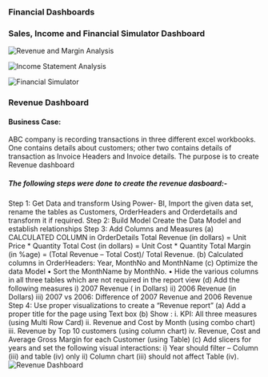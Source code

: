 ### Financial Dashboards


 ### Sales, Income and Financial Simulator Dashboard

 
 ![Revenue and Margin Analysis](https://user-images.githubusercontent.com/80466173/111428223-3a7cf080-871d-11eb-92cb-a2985bda2a6c.gif)

![Income Statement Analysis](https://user-images.githubusercontent.com/80466173/111428345-613b2700-871d-11eb-983f-ea84cb109a00.gif)

![Financial Simulator](https://user-images.githubusercontent.com/80466173/111428408-7748e780-871d-11eb-9a32-9fb8eb3903de.gif)



 ### Revenue Dashboard
#### Business Case:
ABC company is recording transactions in three different excel workbooks. One contains details about customers; other two contains details of transaction as Invoice Headers and Invoice details.
The purpose is to create Revenue dashboard
##### The following steps were done to create the revenue dasboard:-
Step 1: Get Data and transform
Using Power- BI, Import the given data set, rename the tables as Customers, OrderHeaders and Orderdetails and transform it if required.
Step 2: Build Model
Create the Data Model and establish relationships
Step 3: Add Columns and Measures
(a)	CALCULATED COLUMN in OrderDetails
Total Revenue (in dollars) = Unit Price * Quantity
Total Cost (in dollars) = Unit Cost * Quantity
Total Margin (in %age) = (Total Revenue – Total Cost)/ Total Revenue. 
(b)	Calculated columns in OrderHeaders: Year, MonthNo and MonthName
(c)	Optimize the data Model
•	Sort the MonthName by MonthNo. 
•	Hide the various columns in all three tables which are not required in the report view
(d)	Add the following measures
i)	2007 Revenue ( in Dollars) 
ii)	2006 Revenue (in Dollars)
iii)	2007 vs 2006: Difference of 2007 Revenue and 2006 Revenue
Step 4: Use proper visualizations to create a “Revenue report” 
(a)	Add a proper title for the page using Text box
(b)	Show :
i.	KPI: All three measures (using Multi Row Card)
ii.	Revenue and Cost by Month (using combo chart)
iii.	Revenue by Top 10 customers (using column chart)
iv.	Revenue, Cost and Average Gross Margin for each Customer (using Table)
(c)	Add slicers for years  and set the following visual interactions:
i)	Year should filter – Column (iii) and table (iv) only
ii)	Column chart (iii) should not affect Table (iv).
![Revenue Dashboard](https://user-images.githubusercontent.com/80466173/111251020-6ec8b200-8634-11eb-950f-906369e1136a.png)


